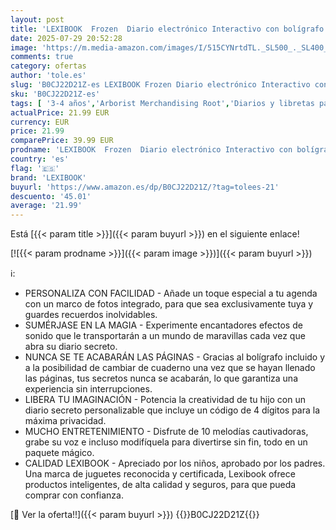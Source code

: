 ```yaml
---
layout: post
title: 'LEXIBOOK  Frozen  Diario electrónico Interactivo con bolígrafo y Cuaderno incluidos  contraseña protegida  Funciones Divertidas y Efectos de Sonido  Violeta/Azul  SD50FZ'
date: 2025-07-29 20:52:28
image: 'https://m.media-amazon.com/images/I/515CYNrtdTL._SL500_._SL400_.jpg'
comments: true
category: ofertas
author: 'tole.es'
slug: 'B0CJ22D21Z-es LEXIBOOK Frozen Diario electrónico Interactivo con...'
sku: 'B0CJ22D21Z-es'
tags: [ '3-4 años','Arborist Merchandising Root','Diarios y libretas para niños','Juguetes','Juguetes educativos','Juguetes y juegos','Self Service','Special Features Stores','Tarjetas didácticas','b6d17eda-2c26-45ed-a098-453a9f96e839_0','b6d17eda-2c26-45ed-a098-453a9f96e839_1801','bolígrafo','lexibook','🇪🇸', ]
actualPrice: 21.99 EUR
currency: EUR
price: 21.99
comparePrice: 39.99 EUR
prodname: 'LEXIBOOK  Frozen  Diario electrónico Interactivo con bolígrafo y Cuaderno incluidos  contraseña protegida  Funciones Divertidas y Efectos de Sonido  Violeta/Azul  SD50FZ'
country: 'es'
flag: '🇪🇸'
brand: 'LEXIBOOK'
buyurl: 'https://www.amazon.es/dp/B0CJ22D21Z/?tag=tolees-21'
descuento: '45.01'
average: '21.99'
---
```


Está [{{< param title >}}]({{< param buyurl >}}) en el siguiente enlace!

[![{{< param prodname >}}]({{< param image >}})]({{< param buyurl >}})

ℹ️:

- PERSONALIZA CON FACILIDAD - Añade un toque especial a tu agenda con un marco de fotos integrado, para que sea exclusivamente tuya y guardes recuerdos inolvidables.
- SUMÉRJASE EN LA MAGIA - Experimente encantadores efectos de sonido que le transportarán a un mundo de maravillas cada vez que abra su diario secreto.
- NUNCA SE TE ACABARÁN LAS PÁGINAS - Gracias al bolígrafo incluido y a la posibilidad de cambiar de cuaderno una vez que se hayan llenado las páginas, tus secretos nunca se acabarán, lo que garantiza una experiencia sin interrupciones.
- LIBERA TU IMAGINACIÓN - Potencia la creatividad de tu hijo con un diario secreto personalizable que incluye un código de 4 dígitos para la máxima privacidad.
- MUCHO ENTRETENIMIENTO - Disfrute de 10 melodías cautivadoras, grabe su voz e incluso modifíquela para divertirse sin fin, todo en un paquete mágico.
- CALIDAD LEXIBOOK - Apreciado por los niños, aprobado por los padres. Una marca de juguetes reconocida y certificada, Lexibook ofrece productos inteligentes, de alta calidad y seguros, para que pueda comprar con confianza.

[🛒 Ver la oferta!!]({{< param buyurl >}})
{{<world>}}B0CJ22D21Z{{</world>}}
